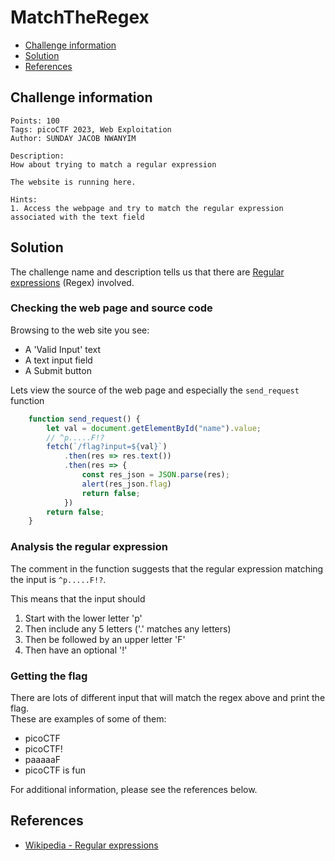 # MatchTheRegex

- [Challenge information](#challenge-information)
- [Solution](#solution)
- [References](#references)

## Challenge information
```
Points: 100
Tags: picoCTF 2023, Web Exploitation
Author: SUNDAY JACOB NWANYIM

Description:
How about trying to match a regular expression

The website is running here.

Hints:
1. Access the webpage and try to match the regular expression associated with the text field
```

## Solution

The challenge name and description tells us that there are [Regular expressions](https://en.wikipedia.org/wiki/Regular_expression) (Regex) involved.

### Checking the web page and source code

Browsing to the web site you see:
 * A 'Valid Input' text
 * A text input field
 * A Submit button

Lets view the source of the web page and especially the `send_request` function
```javascript
	function send_request() {
		let val = document.getElementById("name").value;
		// ^p.....F!?
		fetch(`/flag?input=${val}`)
			.then(res => res.text())
			.then(res => {
				const res_json = JSON.parse(res);
				alert(res_json.flag)
				return false;
			})
		return false;
	}
```

### Analysis the regular expression

The comment in the function suggests that the regular expression matching the input is `^p.....F!?`.

This means that the input should
1. Start with the lower letter 'p'
2. Then include any 5 letters ('.' matches any letters)
3. Then be followed by an upper letter 'F'
4. Then have an optional '!'

### Getting the flag

There are lots of different input that will match the regex above and print the flag.  
These are examples of some of them:
 * picoCTF
 * picoCTF!
 * paaaaaF
 * picoCTF is fun

For additional information, please see the references below.

## References

- [Wikipedia - Regular expressions](https://en.wikipedia.org/wiki/Regular_expression)

